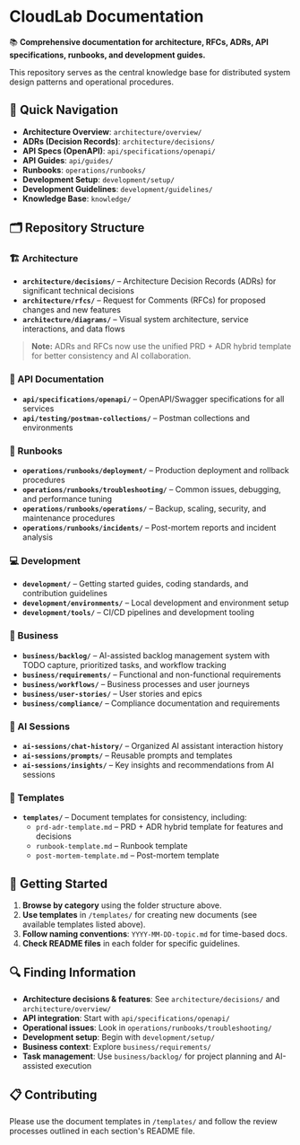 # CloudLab Documentation

📚 **Comprehensive documentation for architecture, RFCs, ADRs, API specifications, runbooks, and development guides.**

This repository serves as the central knowledge base for distributed system design patterns and operational procedures.

## 🔗 Quick Navigation

- **Architecture Overview**: `architecture/overview/`
- **ADRs (Decision Records)**: `architecture/decisions/`
- **API Specs (OpenAPI)**: `api/specifications/openapi/`
- **API Guides**: `api/guides/`
- **Runbooks**: `operations/runbooks/`
- **Development Setup**: `development/setup/`
- **Development Guidelines**: `development/guidelines/`
- **Knowledge Base**: `knowledge/`

## 🗂️ Repository Structure

### 🏗️ Architecture
- **`architecture/decisions/`** – Architecture Decision Records (ADRs) for significant technical decisions
- **`architecture/rfcs/`** – Request for Comments (RFCs) for proposed changes and new features
- **`architecture/diagrams/`** – Visual system architecture, service interactions, and data flows

> **Note:** ADRs and RFCs now use the unified PRD + ADR hybrid template for better consistency and AI collaboration.

### 🔌 API Documentation
- **`api/specifications/openapi/`** – OpenAPI/Swagger specifications for all services
- **`api/testing/postman-collections/`** – Postman collections and environments

### 📖 Runbooks
- **`operations/runbooks/deployment/`** – Production deployment and rollback procedures
- **`operations/runbooks/troubleshooting/`** – Common issues, debugging, and performance tuning
- **`operations/runbooks/operations/`** – Backup, scaling, security, and maintenance procedures
- **`operations/runbooks/incidents/`** – Post-mortem reports and incident analysis

### 💻 Development
- **`development/`** – Getting started guides, coding standards, and contribution guidelines
- **`development/environments/`** – Local development and environment setup
- **`development/tools/`** – CI/CD pipelines and development tooling

### 💼 Business
- **`business/backlog/`** – AI-assisted backlog management system with TODO capture, prioritized tasks, and workflow tracking
- **`business/requirements/`** – Functional and non-functional requirements
- **`business/workflows/`** – Business processes and user journeys
- **`business/user-stories/`** – User stories and epics
- **`business/compliance/`** – Compliance documentation and requirements

### 🤖 AI Sessions
- **`ai-sessions/chat-history/`** – Organized AI assistant interaction history
- **`ai-sessions/prompts/`** – Reusable prompts and templates
- **`ai-sessions/insights/`** – Key insights and recommendations from AI sessions

### 📝 Templates
- **`templates/`** – Document templates for consistency, including:
  - `prd-adr-template.md` – PRD + ADR hybrid template for features and decisions
  - `runbook-template.md` – Runbook template
  - `post-mortem-template.md` – Post-mortem template

## 🚀 Getting Started

1. **Browse by category** using the folder structure above.
2. **Use templates** in `/templates/` for creating new documents (see available templates listed above).
3. **Follow naming conventions**: `YYYY-MM-DD-topic.md` for time-based docs.
4. **Check README files** in each folder for specific guidelines.

## 🔍 Finding Information

- **Architecture decisions & features**: See `architecture/decisions/` and `architecture/overview/`
- **API integration**: Start with `api/specifications/openapi/`
- **Operational issues**: Look in `operations/runbooks/troubleshooting/`
- **Development setup**: Begin with `development/setup/`
- **Business context**: Explore `business/requirements/`
- **Task management**: Use `business/backlog/` for project planning and AI-assisted execution

## 📋 Contributing

Please use the document templates in `/templates/` and follow the review processes outlined in each section's README file.
